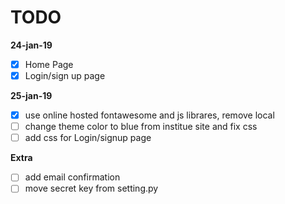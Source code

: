 # TODO

**24-jan-19**
- [x] Home Page 
- [x] Login/sign up page

**25-jan-19**
- [x] use online hosted fontawesome and js librares, remove local 
- [ ] change theme color to blue from institue site and fix css
- [ ] add css for Login/signup page

**Extra**
- [ ] add email confirmation 
- [ ] move secret key from setting.py